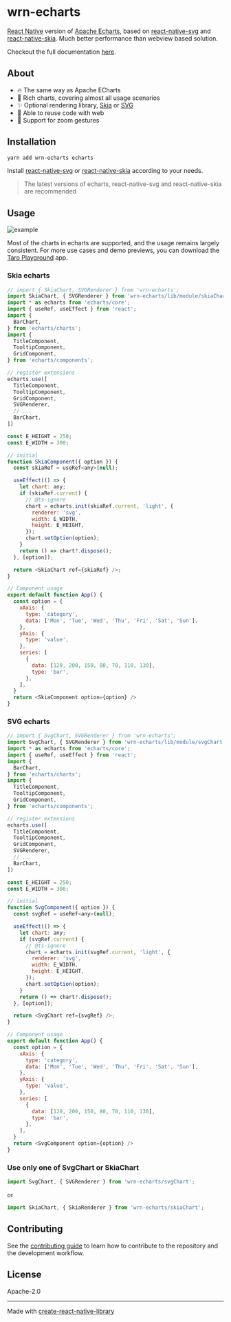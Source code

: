# wrn-echarts

[React Native](https://reactnative.dev/) version of [Apache Echarts](https://github.com/apache/echarts), based on [react-native-svg](https://github.com/software-mansion/react-native-svg) and [react-native-skia](https://github.com/shopify/react-native-skia). Much better performance than webview based solution.

Checkout the full documentation [here](https://wuba.github.io/wrn-echarts/).

## About

* 🔥 The same way as Apache ECharts
* 🎨 Rich charts, covering almost all usage scenarios
* ✨ Optional rendering library, [Skia](https://github.com/shopify/react-native-skia) or [SVG](https://github.com/software-mansion/react-native-svg)
* 🚀 Able to reuse code with web
* 📱 Support for zoom gestures

## Installation

```sh
yarn add wrn-echarts echarts
```

Install [react-native-svg](https://github.com/software-mansion/react-native-svg#installation) or [react-native-skia](https://shopify.github.io/react-native-skia/docs/getting-started/installation/) according to your needs.

> The latest versions of echarts, react-native-svg and react-native-skia are recommended

## Usage

![example](https://raw.githubusercontent.com/wuba/wrn-echarts/main/screenshots/example.jpg)

Most of the charts in echarts are supported, and the usage remains largely consistent. For more use cases and demo previews, you can download the [Taro Playground](https://github.com/wuba/taro-playground) app.

### Skia echarts
```js
// import { SkiaChart, SVGRenderer } from 'wrn-echarts';
import SkiaChart, { SVGRenderer } from 'wrn-echarts/lib/module/skiaChart';
import * as echarts from 'echarts/core';
import { useRef, useEffect } from 'react';
import {
  BarChart,
} from 'echarts/charts';
import {
  TitleComponent,
  TooltipComponent,
  GridComponent,
} from 'echarts/components';

// register extensions
echarts.use([
  TitleComponent,
  TooltipComponent,
  GridComponent,
  SVGRenderer,
  // ...
  BarChart,
])

const E_HEIGHT = 250;
const E_WIDTH = 300;

// initial
function SkiaComponent({ option }) {
  const skiaRef = useRef<any>(null);

  useEffect(() => {
    let chart: any;
    if (skiaRef.current) {
      // @ts-ignore
      chart = echarts.init(skiaRef.current, 'light', {
        renderer: 'svg',
        width: E_WIDTH,
        height: E_HEIGHT,
      });
      chart.setOption(option);
    }
    return () => chart?.dispose();
  }, [option]);

  return <SkiaChart ref={skiaRef} />;
}

// Component usage
export default function App() {
  const option = {
    xAxis: {
      type: 'category',
      data: ['Mon', 'Tue', 'Wed', 'Thu', 'Fri', 'Sat', 'Sun'],
    },
    yAxis: {
      type: 'value',
    },
    series: [
      {
        data: [120, 200, 150, 80, 70, 110, 130],
        type: 'bar',
      },
    ],
  }
  return <SkiaComponent option={option} />
}
```

### SVG echarts
```js
// import { SvgChart, SVGRenderer } from 'wrn-echarts';
import SvgChart, { SVGRenderer } from 'wrn-echarts/lib/module/svgChart';
import * as echarts from 'echarts/core';
import { useRef, useEffect } from 'react';
import {
  BarChart,
} from 'echarts/charts';
import {
  TitleComponent,
  TooltipComponent,
  GridComponent,
} from 'echarts/components';

// register extensions
echarts.use([
  TitleComponent,
  TooltipComponent,
  GridComponent,
  SVGRenderer,
  // ...
  BarChart,
])

const E_HEIGHT = 250;
const E_WIDTH = 300;

// initial
function SvgComponent({ option }) {
  const svgRef = useRef<any>(null);

  useEffect(() => {
    let chart: any;
    if (svgRef.current) {
      // @ts-ignore
      chart = echarts.init(svgRef.current, 'light', {
        renderer: 'svg',
        width: E_WIDTH,
        height: E_HEIGHT,
      });
      chart.setOption(option);
    }
    return () => chart?.dispose();
  }, [option]);

  return <SvgChart ref={svgRef} />;
}

// Component usage
export default function App() {
  const option = {
    xAxis: {
      type: 'category',
      data: ['Mon', 'Tue', 'Wed', 'Thu', 'Fri', 'Sat', 'Sun'],
    },
    yAxis: {
      type: 'value',
    },
    series: [
      {
        data: [120, 200, 150, 80, 70, 110, 130],
        type: 'bar',
      },
    ],
  }
  return <SvgComponent option={option} />
}
```

### Use only one of SvgChart or SkiaChart
```js
import SvgChart, { SVGRenderer } from 'wrn-echarts/svgChart';
```
or
```js
import SkiaChart, { SkiaRenderer } from 'wrn-echarts/skiaChart';
```

## Contributing

See the [contributing guide](CONTRIBUTING.md) to learn how to contribute to the repository and the development workflow.

## License

Apache-2.0

---

Made with [create-react-native-library](https://github.com/callstack/react-native-builder-bob)
